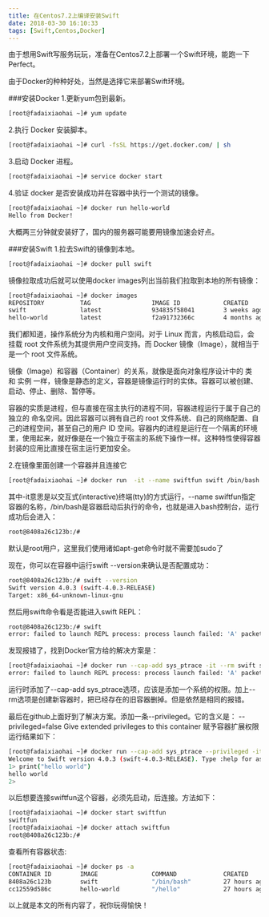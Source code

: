 ```yaml
---
title: 在Centos7.2上编译安装Swift
date: 2018-03-30 16:10:33
tags: [Swift,Centos,Docker]
---
```



由于想用Swift写服务玩玩，准备在Centos7.2上部署一个Swift环境，能跑一下Perfect。

由于Docker的种种好处，当然是选择它来部署Swift环境。

###安装Docker
1.更新yum包到最新。
```bash
[root@fadaixiaohai ~]# yum update
```
2.执行 Docker 安装脚本。
```bash
[root@fadaixiaohai ~]# curl -fsSL https://get.docker.com/ | sh
```
3.启动 Docker 进程。
```bash
[root@fadaixiaohai ~]# service docker start
```
4.验证 docker 是否安装成功并在容器中执行一个测试的镜像。
```bash
[root@fadaixiaohai ~]# docker run hello-world
Hello from Docker!
```
大概两三分钟就安装好了，国内的服务器可能要用镜像加速会好点。


###安装Swift
1.拉去Swift的镜像到本地。
```bash
[root@fadaixiaohai ~]# docker pull swift
```
镜像拉取成功后就可以使用docker images列出当前我们拉取到本地的所有镜像：
```bash
[root@fadaixiaohai ~]# docker images
REPOSITORY          TAG                 IMAGE ID            CREATED             SIZE
swift               latest              934835f58041        3 weeks ago         1.3GB
hello-world         latest              f2a91732366c        4 months ago        1.85kB
```
我们都知道，操作系统分为内核和用户空间。对于 Linux 而言，内核启动后，会挂载 root 文件系统为其提供用户空间支持。而 Docker 镜像（Image），就相当于是一个 root 文件系统。

镜像（Image）和容器（Container）的关系，就像是面向对象程序设计中的 类 和 实例 一样，镜像是静态的定义，容器是镜像运行时的实体。容器可以被创建、启动、停止、删除、暂停等。

容器的实质是进程，但与直接在宿主执行的进程不同，容器进程运行于属于自己的独立的 命名空间。因此容器可以拥有自己的 root 文件系统、自己的网络配置、自己的进程空间，甚至自己的用户 ID 空间。容器内的进程是运行在一个隔离的环境里，使用起来，就好像是在一个独立于宿主的系统下操作一样。这种特性使得容器封装的应用比直接在宿主运行更加安全。

2.在镜像里面创建一个容器并且连接它
```bash
[root@fadaixiaohai ~]# docker run  -it --name swiftfun swift /bin/bash
```
其中-it意思是以交互式(interactive)终端(tty)的方式运行，--name swiftfun指定容器的名称，/bin/bash是容器启动后执行的命令，也就是进入bash控制台，运行成功后会进入：
```bash
root@8408a26c123b:/#
```
默认是root用户，这里我们使用诸如apt-get命令时就不需要加sudo了

现在，你可以在容器中运行swift --version来确认是否配置成功：
```bash
root@8408a26c123b:/# swift --version
Swift version 4.0.3 (swift-4.0.3-RELEASE)
Target: x86_64-unknown-linux-gnu
```
然后用swift命令看是否能进入swift REPL：
```bash
root@8408a26c123b:/# swift
error: failed to launch REPL process: process launch failed: 'A' packet returned an error: 8
```
发现报错了，找到Docker官方给的解决方案是：
```bash
[root@fadaixiaohai ~]# docker run --cap-add sys_ptrace -it --rm swift swift
error: failed to launch REPL process: process launch failed: 'A' packet returned an error: 8
```
运行时添加了--cap-add sys_ptrace选项，应该是添加一个系统的权限。加上--rm选项是创建新容器时，把已经存在的旧容器删掉。但是依然是相同的报错。

最后在github上面好到了解决方案。添加一条--privileged。它的含义是：
--privileged=false Give extended privileges to this container 赋予容器扩展权限
运行结果如下：
```bash
[root@fadaixiaohai ~]# docker run --cap-add sys_ptrace --privileged -it --rm swift swift
Welcome to Swift version 4.0.3 (swift-4.0.3-RELEASE). Type :help for assistance.
1> print("hello world")
hello world
2>
```
以后想要连接swiftfun这个容器，必须先启动，后连接。方法如下：
```bash
[root@fadaixiaohai ~]# docker start swiftfun
swiftfun
[root@fadaixiaohai ~]# docker attach swiftfun
root@8408a26c123b:/#
```
查看所有容器状态:
```bash
[root@fadaixiaohai ~]# docker ps -a
CONTAINER ID        IMAGE               COMMAND             CREATED             STATUS                          PORTS               NAMES
8408a26c123b        swift               "/bin/bash"         27 hours ago        Exited (0) About a minute ago                       swiftfun
cc12559d586c        hello-world         "/hello"            27 hours ago        Exited (0) 27 hours ago                             boring_yonath
```

以上就是本文的所有内容了，祝你玩得愉快！

